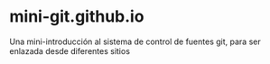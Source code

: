 # mini-git.github.io
Una mini-introducción al sistema de control de fuentes git, para ser enlazada desde diferentes sitios
